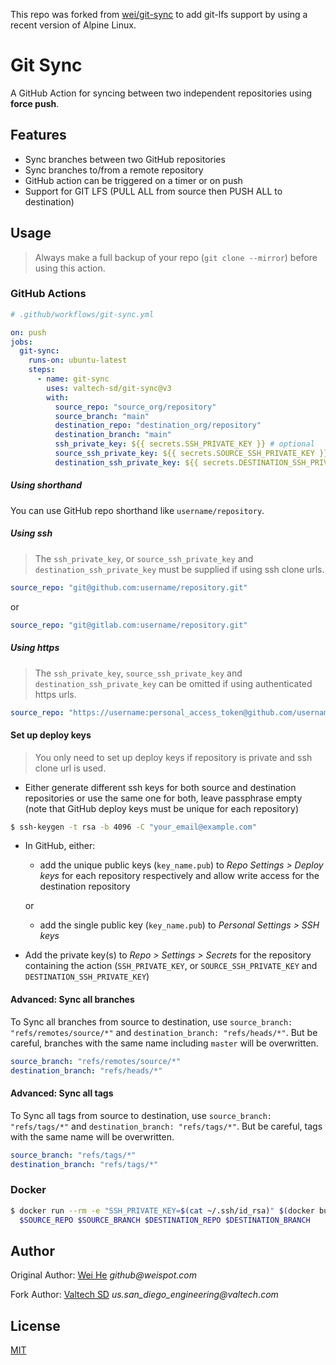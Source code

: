 This repo was forked from [wei/git-sync](https://github.com/wei/git-sync) to add git-lfs support by using a recent version of Alpine Linux.

# Git Sync

A GitHub Action for syncing between two independent repositories using **force push**.

## Features

- Sync branches between two GitHub repositories
- Sync branches to/from a remote repository
- GitHub action can be triggered on a timer or on push
- Support for GIT LFS (PULL ALL from source then PUSH ALL to destination)

## Usage

> Always make a full backup of your repo (`git clone --mirror`) before using this action.

### GitHub Actions

```yml
# .github/workflows/git-sync.yml

on: push
jobs:
  git-sync:
    runs-on: ubuntu-latest
    steps:
      - name: git-sync
        uses: valtech-sd/git-sync@v3
        with:
          source_repo: "source_org/repository"
          source_branch: "main"
          destination_repo: "destination_org/repository"
          destination_branch: "main"
          ssh_private_key: ${{ secrets.SSH_PRIVATE_KEY }} # optional
          source_ssh_private_key: ${{ secrets.SOURCE_SSH_PRIVATE_KEY }} # optional, will override `SSH_PRIVATE_KEY`
          destination_ssh_private_key: ${{ secrets.DESTINATION_SSH_PRIVATE_KEY }} # optional, will override `SSH_PRIVATE_KEY`
```

##### Using shorthand

You can use GitHub repo shorthand like `username/repository`.

##### Using ssh

> The `ssh_private_key`, or `source_ssh_private_key` and `destination_ssh_private_key` must be supplied if using ssh clone urls.

```yml
source_repo: "git@github.com:username/repository.git"
```
or
```yml
source_repo: "git@gitlab.com:username/repository.git"
```

##### Using https

> The `ssh_private_key`, `source_ssh_private_key` and `destination_ssh_private_key` can be omitted if using authenticated https urls.

```yml
source_repo: "https://username:personal_access_token@github.com/username/repository.git"
```

#### Set up deploy keys

> You only need to set up deploy keys if repository is private and ssh clone url is used.

- Either generate different ssh keys for both source and destination repositories or use the same one for both, leave passphrase empty (note that GitHub deploy keys must be unique for each repository)

```sh
$ ssh-keygen -t rsa -b 4096 -C "your_email@example.com"
```

- In GitHub, either:

  - add the unique public keys (`key_name.pub`) to _Repo Settings > Deploy keys_ for each repository respectively and allow write access for the destination repository

  or

  - add the single public key (`key_name.pub`) to _Personal Settings > SSH keys_

- Add the private key(s) to _Repo > Settings > Secrets_ for the repository containing the action (`SSH_PRIVATE_KEY`, or `SOURCE_SSH_PRIVATE_KEY` and `DESTINATION_SSH_PRIVATE_KEY`)

#### Advanced: Sync all branches

To Sync all branches from source to destination, use `source_branch: "refs/remotes/source/*"` and `destination_branch: "refs/heads/*"`. But be careful, branches with the same name including `master` will be overwritten.

```yml
source_branch: "refs/remotes/source/*"
destination_branch: "refs/heads/*"
```

#### Advanced: Sync all tags

To Sync all tags from source to destination, use `source_branch: "refs/tags/*"` and `destination_branch: "refs/tags/*"`. But be careful, tags with the same name will be overwritten.

```yml
source_branch: "refs/tags/*"
destination_branch: "refs/tags/*"
```

### Docker

```sh
$ docker run --rm -e "SSH_PRIVATE_KEY=$(cat ~/.ssh/id_rsa)" $(docker build -q .) \
  $SOURCE_REPO $SOURCE_BRANCH $DESTINATION_REPO $DESTINATION_BRANCH
```

## Author

Original Author:
[Wei He](https://github.com/wei) _github@weispot.com_

Fork Author:
[Valtech SD](https://github.com/valtech-sd) _us.san_diego_engineering@valtech.com_

## License

[MIT](https://wei.mit-license.org)
